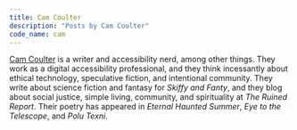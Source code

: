 ```yaml
---
title: Cam Coulter
description: "Posts by Cam Coulter"
code_name: cam
---
```


 [Cam Coulter](https://www.camcoulter.com/) is a writer and accessibility nerd, among other things. They work as a digital accessibility professional, and they think incessantly about ethical technology, speculative fiction, and intentional community. They write about science fiction and fantasy for <cite>Skiffy and Fanty</cite>, and they blog about social justice, simple living, community, and spirituality at <cite>The Ruined Report</cite>. Their poetry has appeared in <cite>Eternal Haunted Summer</cite>, <cite>Eye to the Telescope</cite>, and <cite>Polu Texni</cite>. 